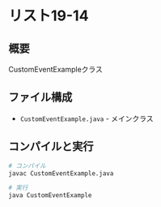 # リスト19-14

## 概要
CustomEventExampleクラス

## ファイル構成
- `CustomEventExample.java` - メインクラス

## コンパイルと実行
```bash
# コンパイル
javac CustomEventExample.java

# 実行
java CustomEventExample
```
